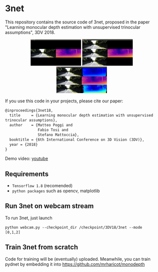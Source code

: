 # 3net
This repository contains the source code of 3net, proposed in the paper "Learning monocular depth estimation with unsupervised trinocular assumptions", 3DV 2018.

<p align="center">
  <img src="screenshots/mode0.png" width="33%" height="33%" alt="3net">
  <img src="screenshots/mode1.png" width="33%" height="33%" alt="3net">
  <img src="screenshots/mode2.png" width="33%" height="33%" alt="3net">
</p>

If you use this code in your projects, please cite our paper:

```
@inproceedings{3net18,
  title     = {Learning monocular depth estimation with unsupervised trinocular assumptions},
  author    = {Matteo Poggi and
               Fabio Tosi and
               Stefano Mattoccia},
  booktitle = {6th International Conference on 3D Vision (3DV)},
  year = {2018}
}
```

Demo video:
[youtube](https://www.youtube.com/watch?v=uMA5YWJME4M)

## Requirements

* `Tensorflow 1.8` (recomended) 
* `python packages` such as opencv, matplotlib

## Run 3net on webcam stream

To run 3net, just launch

```
python webcam.py --checkpoint_dir /checkpoint/3DV18/3net --mode [0,1,2]
```

## Train 3net from scratch

Code for training will be (eventually) uploaded.
Meanwhile, you can train pydnet by embedding it into https://github.com/mrharicot/monodepth

